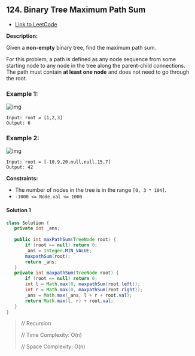 ## 124. Binary Tree Maximum Path Sum

- [Link to LeetCode](https://leetcode.com/problems/binary-tree-maximum-path-sum/)

**Description:**



Given a **non-empty** binary tree, find the maximum path sum.

For this problem, a path is defined as any node sequence from some starting node to any node in the tree along the parent-child connections. The path must contain **at least one node** and does not need to go through the root.



<!-- tabs:start -->

### **Example 1:**

![img](https://assets.leetcode.com/uploads/2020/10/13/exx1.jpg)

```
Input: root = [1,2,3]
Output: 6
```

### **Example 2:**

![img](https://assets.leetcode.com/uploads/2020/10/13/exx2.jpg)

```
Input: root = [-10,9,20,null,null,15,7]
Output: 42
```

<!-- tabs:end -->



**Constraints:**

- The number of nodes in the tree is in the range `[0, 3 * 104]`.
- `-1000 <= Node.val <= 1000`



<!-- tabs:start -->

#### **Solution 1**



```java
class Solution {
   private int _ans;
  
   public int maxPathSum(TreeNode root) {
       if (root == null) return 0;
       _ans = Integer.MIN_VALUE;
       maxpathSum(root);
       return _ans;
   }
   private int maxpathSum(TreeNode root) {
       if (root == null) return 0;
       int l = Math.max(0, maxpathSum(root.left));
       int r = Math.max(0, maxpathSum(root.right));
       _ans = Math.max(_ans, l + r + root.val);
       return Math.max(l, r) + root.val;
   }
}
```



> // Recursion
>
> // Time Complexity: O(n)
>
> // Space Complexity: O(n)



<!-- tabs:end -->




